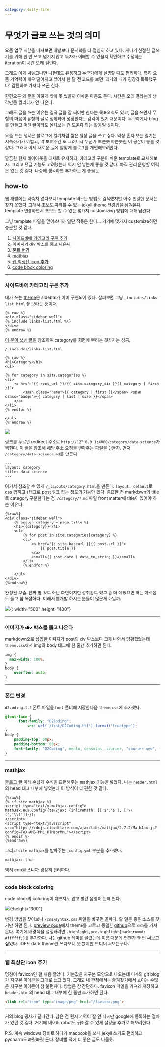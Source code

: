 ```yaml
---
category: daily-life
---
```



# 무엇가 글로 쓰는 것의 의미

요즘 업무 시간을 따져보면 개발보다 문서화를 더 열심히 하고 있다. 게다가 친절한 글쓰기를 위해 한 번 쓰고 넘기지 않고
독자가 이해할 수 있을지 확인하고 수정하는 iteration이 시간 오래 걸린다.

그래도 이게 써놓고나면 나한테도 유용하고 누군가에게 설명할 때도 편리하다.
특히 요즘 기억력이 매우 떨어지고 있어서 한 달 전 코드를 보면 '과거의 내가 굉장히 똑똑했구나' 
감탄하며 가져다 쓰곤 한다.

한편으론 왜 글을 이렇게 밖에 못 썼을까 아쉬운 마음도 든다. 시간은 오래 걸리는데 생각만큼 퀄리티가 안 나온다.

그래도 글을 쓰는 이유는 결국 글을 잘 써야만 한다는 목표의식도 있고, 글을 쓰면서 
무형의 마음이 유형의 글로 정제되어 성장한다는 감각이 있기 때문이다. 
누구에게나 blog를 만들고 어떤 글이라도 올려보는 건 도움이 되는 활동일 것이다.  
  
요즘 드는 생각은 블로그에 일기처럼 짧은 일상 글을 쓰고 싶다. 
막상 혼자 보는 일기는 지속하기가 어렵고, 막 보여주긴 또 그러니까 누군가 보는듯 마는듯한 이 공간이 좋을 것 같다. 
그래서 이제 새로운 글에 알맞게 블로그를 개편해보려한다.

깔끔한 현재 레이아웃을 대체로 유지하되, 카테고리 구분이 쉬운 template로 교체해보자. 
그리고 댓글 기능도 고려했는데 역시 안 넣는게 좋을 것 같다. 
아직 관리 운영할 여력은 없는 것 같다. 
나중에 생각하면 추가하는 게 좋을듯.


## how-to

웹 개발에는 익숙치 않다보니 template 바꾸는 방법도 검색했지만 아주 친절한 문서는 찾지 못했다. 
~~그래서 초보도 따라할 수 있는 jekyll theme 변경법을 남겨본다.~~
template 변경하면서 초보도 할 수 있는 몇가지 customizing 방법에 대해 남긴다.

그냥 template 파일을 덮어쓰니까 일단 작동은 한다... 거기에 몇가지 customize하면 충분할 것 같다.

1. [사이드바에 카테고리 구분 추가](#사이드바에-카테고리-구분-추가)
1. [이미지가 div 박스를 뚫고 나온다](#이미지가-div-박스를-뚫고-나온다)
1. [폰트 변경](#폰트-변경)
1. [mathjax](#mathjax)
1. [웹 최상단 icon 추가](#웹-최상단-icon-추가)
1. [code block coloring](#code-block-coloring)

---

### 사이드바에 카테고리 구분 추가

내가 쓰는 [theme](https://github.com/scotte/jekyll-clean)은 sidebar가 이미 구현되어 있다. 
살펴보면 그냥 `_includes/links-list.html` 을 보라는 뜻이다. 

```liquid
{% raw %}
<div class="sidebar well">
{% include links-list.html %\}
</div>
{% endraw %}
```

[이 분이 쓰신 글을](https://hoisharka.github.io/jekyll/2017/12/03/jekyll-category-001/) 참조하여 category를 화면에 뿌리는 것까지는 성공.

`/_includes/links-list.html`

```liquid
{% raw %}
<h1>Category</h1>
<ul>

{% for category in site.categories %}
<li>
    <a href="{{ root_url }}/{{ site.category_dir }}{{ category | first }}">
        <span class="name">{{ category | first }}</span> <span class="badge">{{ category | last | size }}</span>
    </a>
</li>
{% endfor %}

</ul>
{% endraw %}
```


![](/attachments/blog-category-success.PNG)

링크를 누르면 redirect 주소로 `http://127.0.0.1:4000/category/data-science`가 찍힌다.
[이 글](https://devyurim.github.io/development%20environment/github%20blog/2018/08/07/blog-6.html)을 참조해 해당 주소 요청을 받아주는 파일을 만들자.
먼저 `/category/data-science.md`를 만든다.

```liquid
---
layout: category  
title: data-science
---
```


여기서 참조할 수 있게 `/_layouts/category.html`을 만든다.
`layout: default`로 css 입히고 a태그로 post 링크 잡는 정도의 기능만 있다.
중요한 건 markdown의 title로 category 구분한다는 점. 
`/category/*.md` 파일 front matter에 title이 있어야 하는 이유다.
    
```liquid
{%raw%}
<div class="sidebar well">
    {% assign category = page.title %}
    <h1>{{category}}</h1>
    <ul>
        {% for post in site.categories[category] %}
        <li>
            <a href="{{ site.baseurl }}{{ post.url }}">
                {{ post.title }}
            </a>
            <small>{{ post.date | date_to_string }}</small>
        </li>
        {% endfor %}

    </ul>
</div>
{%endraw%}
```


완성된 모습. 진짜 별 것도 아닌 화면이지만 성취감도 있고 좀 더 예뻤으면 하는 아쉬움도 들고 참 복잡하다.
이래서 웹개발 하시는 분들이 많은게 아닐까.

![](/attachments/category-html-render.png){: width="500" height="400"}


***


### 이미지가 div 박스를 뚫고 나온다

markdown으로 삽입한 이미지가 post의 div 박스보다 크게 나와서 당황했었는데 
`theme.css`에서 img와 body 태그에 한 줄만 추가하면 된다. 
```css
img {
  max-width: 100%;
}
body {
    overflow: auto;
}
```

---


### 폰트 변경
`d2coding.ttf` 폰트 파일을 `font` 폴더에 저장한다음 `theme.css`에 추가했다.

```css
@font-face {
	  font-family: "D2Coding";
		  src: url('/font/D2Coding.ttf') format('truetype');
}
body {
    padding-top: 60px;
    padding-bottom: 60px;
    font-family: "D2Coding", menlo, consolas, courier, "courier new", fixed-width;
}
```


---


### mathjax
[블로그 글](https://seongkyun.github.io/others/2019/01/03/MathJax/) 따라 손쉽게 수식을 표현해주는 mathjax 기능을 넣었다.
나는 `header.html`의 head 태그 내부에 넣었는데 이 방식이 더 편한 것 같다.

```liquid
{%raw%}
{% if site.mathjax %}
<script type="text/x-mathjax-config">
MathJax.Hub.Config({tex2jax: {inlineMath: [['$','$'], ['\\(','\\)']]}});
</script>
<script type="text/javascript" src="https://cdnjs.cloudflare.com/ajax/libs/mathjax/2.7.2/MathJax.js?config=TeX-AMS-MML_HTMLorMML"></script>
{% endif %}
{%endraw%}
```

그리고 `site.mathjax`를 받아주는 `_config.yml` 부분을 추가했다.

`mathjax: true`

역시 cdn을 쓰니까 굉장히 편리하다.

---

### code block coloring
code block의 coloring이 예쁘지도 않고 빨간 음영이 눈에 띈다.

![](/attachments/syntax-weird.png){:height="300"}

변경 방법을 찾아보니 `/css/syntax.css` 파일을 바꾸면 끝이다. 
할 일은 좋은 소스를 찾기만 하면 된다.
[preview page](https://spsarolkar.github.io/rouge-theme-preview/)에서 theme를 고르고
동일한 [github](https://github.com/spsarolkar/rouge-theme-preview/tree/gh-pages/css)으로 소스를 가져온다.
여기에 배경색을 설정하려면 `.highlight,pre.highlight{background: #ffffff;}`를 추가한다. 
나는 github 테마를 골랐는데 이름 때문에 언젠가 한 번 써보고 싶었다. IDE도 dark theme만 쓰다보니 못 썼지만 드디어 써보는구나.

--- 

### 웹 최상단 icon 추가
명칭이 favicon인 걸 처음 알았다. 기본값은 지구본 모양으로 나오는데 다수의 git blog가 지구본 아이콘을 그대로 쓰고 있다.
그래도 내 관점에서는 즐겨찾기에서 보이는 수많은 지구본 아이콘이 참 불편하다.
방법은 참 간단하다.
favicon 파일을 가져와 저장하고 `header.html`의 head 태그 내부에 한 줄만 추가하면 된다.

```html
<link rel="icon" type="image/png" href="/favicon.png">
```

---


거의 blog 공사가 끝나간다. 남은 건 뭔지 기억이 잘 안 나지만 google에 등록하는 절차가 있던 것 같다.
거기에 네이버 robot도 긁어갈 수 있게 설정을 추가로 해보려한다.


P.S. 계속 windows 장비로 하다가 macbook을 쓰니 jekyll 쓰기도 편리하고 pycharm도 빠릿빠릿 돈다. 장비빨 덕에 더 좋은 글도 나올듯.
